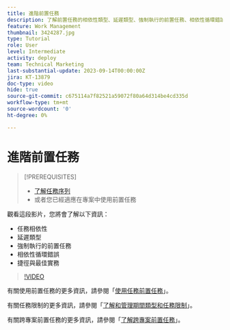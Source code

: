 ```yaml
---
title: 進階前置任務
description: 了解前置任務的相依性類型、延遲類型、強制執行的前置任務、相依性循環錯誤以及一些捷徑和最佳實務。
feature: Work Management
thumbnail: 3424287.jpg
type: Tutorial
role: User
level: Intermediate
activity: deploy
team: Technical Marketing
last-substantial-update: 2023-09-14T00:00:00Z
jira: KT-13879
doc-type: video
hide: true
source-git-commit: c675114a7f82521a59072f80a64d314be4cd335d
workflow-type: tm+mt
source-wordcount: '0'
ht-degree: 0%

---
```


# 進階前置任務


>[!PREREQUISITES]
>
>* [了解任務序列](https://experienceleague.adobe.com/docs/workfront-learn/tutorials-workfront/manage-work/tasks/learn-to-sequence-tasks.html?lang=zh-Hant)
>* 或者您已經適應在專案中使用前置任務


觀看這段影片，您將會了解以下資訊：

* 任務相依性
* 延遲類型
* 強制執行的前置任務
* 相依性循環錯誤
* 捷徑與最佳實務

>[!VIDEO](https://video.tv.adobe.com/v/3424287/?quality=12&learn=on)

有關使用前置任務的更多資訊，請參閱「[使用任務前置任務](https://experienceleague.adobe.com/docs/workfront/using/manage-work/tasks/use-task-predecessors/use-task-predecessors.html)」。

有關任務限制的更多資訊，請參閱「[了解和管理期間類型和任務限制](https://experienceleague.adobe.com/docs/workfront-learn/tutorials-workfront/manage-work/intermediate-projects/understand-and-manage-duration-types-and-task-constraints.html)」。

有關跨專案前置任務的更多資訊，請參閱「[了解跨專案前置任務](https://experienceleague.adobe.com/docs/workfront-learn/tutorials-workfront/manage-work/intermediate-projects/understand-cross-project-predecessors.html)」。
